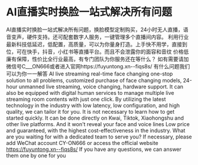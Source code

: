 # AI直播实时换脸一站式解决所有问题
AI直播实时换脸一站式解决所有问题，换脸模型定制购买，24小时无人直播，语音变声，硬件支持。还可配套数字人服务，一键管理多个直播间内容。
利用行业最新科技低延迟，低配置，高质量，可以为你量身打造。上手快不用学，直接到位，可在快手，抖音，小红书等直播平台。而且不会泄露你的面容和音纹
价格低廉有保障，性价比全行业最高，有专门团队为你服务还在等什么？
如有需要请加微信号C___ON666或者进入官网https://fuyuntong.xn--fiqs8s/
有什么问题我们可以为你一一解答
AI live streaming real-time face changing one-stop solution to all problems, customized purchase of face changing models, 24-hour unmanned live streaming, voice changing, hardware support. It can also be equipped with digital human services to manage multiple live streaming room contents with just one click.
By utilizing the latest technology in the industry with low latency, low configuration, and high quality, we can tailor it for you. It is not necessary to learn how to get started quickly. It can be done directly on Kwai, Tiktok, Xiaohongshu and other live platforms. And it won't reveal your face and voice lines
Low price and guaranteed, with the highest cost-effectiveness in the industry. What are you waiting for with a dedicated team to serve you?
If necessary, please add WeChat account CY-ON666 or access the official website https://fuyuntong.xn--fiqs8s/
If you have any questions, we can answer them one by one for you

﻿
